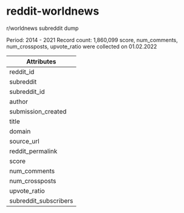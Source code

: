 # reddit-worldnews

r/worldnews subreddit dump

Period: 2014 - 2021
Record count: 1,860,099
score, num_comments, num_crossposts, upvote_ratio were collected on 01.02.2022

| Attributes             |
| ---------------------- |
| reddit_id              |
| subreddit              |
| subreddit_id           |
| author                 |
| submission_created     |
| title                  |
| domain                 |
| source_url             |
| reddit_permalink       |
| score                  |
| num_comments           |
| num_crossposts         |
| upvote_ratio           |
| subreddit_subscribers  |
